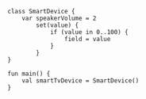     class SmartDevice {
        var speakerVolume = 2
            set(value) {
                if (value in 0..100) {
                    field = value
                }
            }
    }

    fun main() {
        val smartTvDevice = SmartDevice()
    }